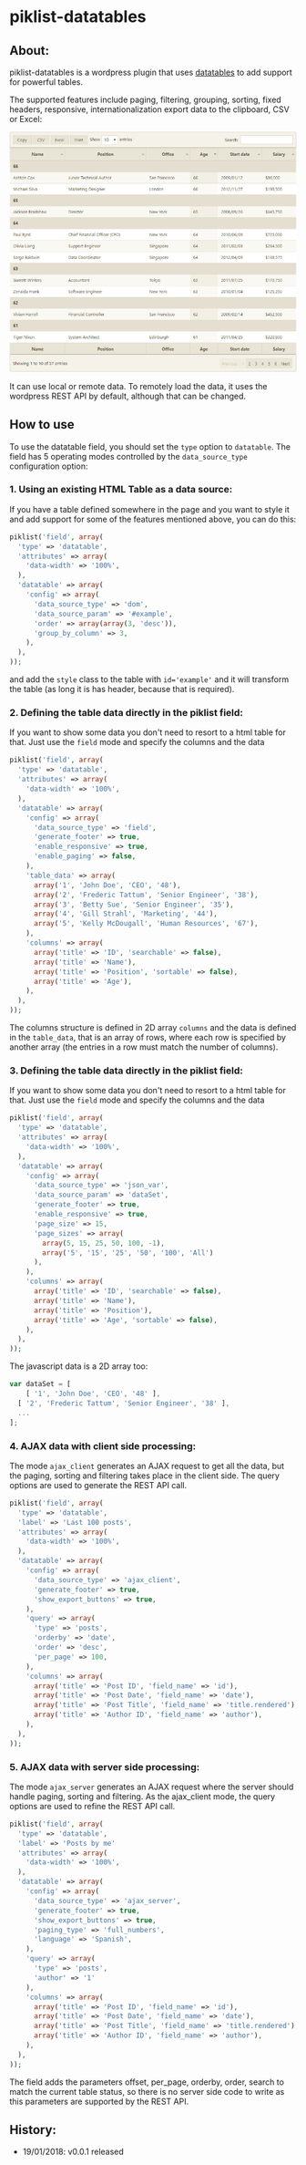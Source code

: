 
# piklist-datatables

## About:

piklist-datatables is a wordpress plugin that uses [datatables](https://datatables.net) to add support for powerful tables.

The supported features include paging, filtering, grouping, sorting, fixed headers, responsive, internationalization export data to the clipboard, CSV or Excel:

![Example of piklist-datatables in action](https://raw.githubusercontent.com/manutiedra/piklist-datatables/master/piklist-datatables.jpg)

It can use local or remote data. To remotely load the data, it uses the wordpress REST API by default, although that can be changed.

## How to use

To use the datatable field, you should set the ```type``` option to ```datatable```.
The field has 5 operating modes controlled by the ```data_source_type``` configuration option:

### 1. Using an existing HTML Table as a data source:
If you have a table defined somewhere in the page and you want to style it and add support for some of the features mentioned above, you can do this: 
```php
piklist('field', array(
  'type' => 'datatable',
  'attributes' => array(
    'data-width' => '100%',
  ),
  'datatable' => array(
    'config' => array(
      'data_source_type' => 'dom',
      'data_source_param' => '#example',
      'order' => array(array(3, 'desc')),
      'group_by_column' => 3,
    ),
  ),
));
```
and add the ```style``` class to the table with ```id='example'``` and it will transform the table (as long it is has header, because that is required).

### 2. Defining the table data directly in the piklist field:
If you want to show some data you don't need to resort to a html table for that. Just use the ```field``` mode and specify the columns and the data
```php
piklist('field', array(
  'type' => 'datatable',
  'attributes' => array(
    'data-width' => '100%',
  ),
  'datatable' => array(
    'config' => array(
      'data_source_type' => 'field',
      'generate_footer' => true,
      'enable_responsive' => true,
      'enable_paging' => false,
    ),
    'table_data' => array(
      array('1', 'John Doe', 'CEO', '48'),
      array('2', 'Frederic Tattum', 'Senior Engineer', '38'),
      array('3', 'Betty Sue', 'Senior Engineer', '35'),
      array('4', 'Gill Strahl', 'Marketing', '44'),
      array('5', 'Kelly McDougall', 'Human Resources', '67'),
    ),
    'columns' => array(
      array('title' => 'ID', 'searchable' => false),
      array('title' => 'Name'),
      array('title' => 'Position', 'sortable' => false),
      array('title' => 'Age'),
    ),
  ),
));
```
The columns structure  is defined in 2D array ```columns``` and the data is defined in the ```table_data```, that is an array of rows, where each row is specified by another array (the entries in a row must match the number of columns).

### 3. Defining the table data directly in the piklist field:
If you want to show some data you don't need to resort to a html table for that. Just use the ```field``` mode and specify the columns and the data
```php
piklist('field', array(
  'type' => 'datatable',
  'attributes' => array(
    'data-width' => '100%',
  ),
  'datatable' => array(
    'config' => array(
      'data_source_type' => 'json_var',
      'data_source_param' => 'dataSet',
      'generate_footer' => true,
      'enable_responsive' => true,
      'page_size' => 15,
      'page_sizes' => array(
        array(5, 15, 25, 50, 100, -1),
        array('5', '15', '25', '50', '100', 'All')
      ),
    ),
    'columns' => array(
      array('title' => 'ID', 'searchable' => false),
      array('title' => 'Name'),
      array('title' => 'Position'),
      array('title' => 'Age', 'sortable' => false),
    ),
  ),
));
```
The javascript data is a 2D array too:
```javascript
var dataSet = [
    [ '1', 'John Doe', 'CEO', '48' ],
  [ '2', 'Frederic Tattum', 'Senior Engineer', '38' ],
  ...
];
```
### 4. AJAX data with client side processing:
The mode ```ajax_client``` generates an AJAX request to get all the data, but the paging, sorting and filtering takes place in the client side. The query options are used to generate the REST API call.

```php
piklist('field', array(
  'type' => 'datatable',
  'label' => 'Last 100 posts',
  'attributes' => array(
    'data-width' => '100%',
  ),
  'datatable' => array(
    'config' => array(
      'data_source_type' => 'ajax_client',      
      'generate_footer' => true,
      'show_export_buttons' => true,
    ),
    'query' => array(
      'type' => 'posts',
      'orderby' => 'date',
      'order' => 'desc',
      'per_page' => 100,
    ),
    'columns' => array(
      array('title' => 'Post ID', 'field_name' => 'id'),
      array('title' => 'Post Date', 'field_name' => 'date'),
      array('title' => 'Post Title', 'field_name' => 'title.rendered'),
      array('title' => 'Author ID', 'field_name' => 'author'),
    ),
  ),
));
```
### 5. AJAX data with server side processing:
The mode ```ajax_server``` generates an AJAX request where the server should handle paging, sorting and filtering. As the ajax_client mode, the query options are used to refine the REST API call.
```php
piklist('field', array(
  'type' => 'datatable',
  'label' => 'Posts by me'
  'attributes' => array(
    'data-width' => '100%',
  ),
  'datatable' => array(
    'config' => array(
      'data_source_type' => 'ajax_server',
      'generate_footer' => true,
      'show_export_buttons' => true,
      'paging_type' => 'full_numbers',
      'language' => 'Spanish',
    ),
    'query' => array(
      'type' => 'posts',
      'author' => '1'
    ),
    'columns' => array(
      array('title' => 'Post ID', 'field_name' => 'id'),
      array('title' => 'Post Date', 'field_name' => 'date'),
      array('title' => 'Post Title', 'field_name' => 'title.rendered'),
      array('title' => 'Author ID', 'field_name' => 'author'),
    ),
  ),
));
```
The field adds the parameters offset, per_page, orderby, order, search to match the current table status, so there is no server side code to write as this parameters are supported by the REST API. 

## History:
* 19/01/2018: v0.0.1 released
